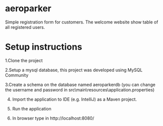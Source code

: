 # aeroparker
Simple registration form for customers. The welcome website show table of all registered users.

# Setup instructions

1.Clone the project

2.Setup a mysql database, this project was developed using MySQL Community

3.Create a schema on the database named aeroparkerdb (you can change the username and password in src\main\resources\application.properties)

4. Import the application to IDE (e.g. IntelliJ) as a Maven project.

5. Run the application 

6. In browser type in http://localhost:8080/



